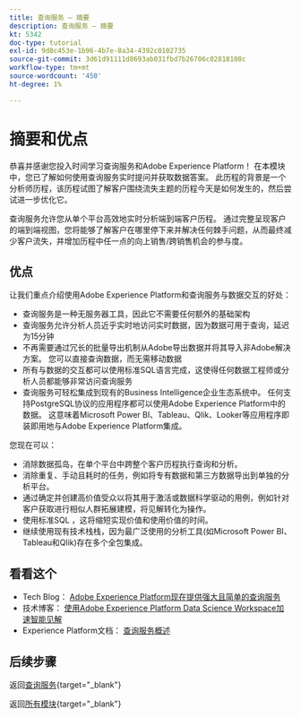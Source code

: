 ```yaml
---
title: 查询服务 — 摘要
description: 查询服务 — 摘要
kt: 5342
doc-type: tutorial
exl-id: 9d8c453e-1b96-4b7e-8a34-4392c0102735
source-git-commit: 3d61d91111d8693ab031fbd7b26706c02818108c
workflow-type: tm+mt
source-wordcount: '450'
ht-degree: 1%

---
```


# 摘要和优点

恭喜并感谢您投入时间学习查询服务和Adobe Experience Platform！
在本模块中，您已了解如何使用查询服务实时提问并获取数据答案。 此历程的背景是一个分析师历程，该历程试图了解客户围绕流失主题的历程今天是如何发生的，然后尝试进一步优化它。

查询服务允许您从单个平台高效地实时分析端到端客户历程。 通过完整呈现客户的端到端视图，您将能够了解客户在哪里停下来并解决任何棘手问题，从而最终减少客户流失，并增加历程中任一点的向上销售/跨销售机会的参与度。

## 优点

让我们重点介绍使用Adobe Experience Platform和查询服务与数据交互的好处：

- 查询服务是一种无服务器工具，因此它不需要任何额外的基础架构
- 查询服务允许分析人员近乎实时地访问实时数据，因为数据可用于查询，延迟为15分钟
- 不再需要通过冗长的批量导出机制从Adobe导出数据并将其导入非Adobe解决方案。 您可以直接查询数据，而无需移动数据
- 所有与数据的交互都可以使用标准SQL语言完成，这使得任何数据工程师或分析人员都能够非常访问查询服务
- 查询服务可轻松集成到现有的Business Intelligence企业生态系统中。 任何支持PostgreSQL协议的应用程序都可以使用Adobe Experience Platform中的数据。 这意味着Microsoft Power BI、Tableau、Qlik、Looker等应用程序即装即用地与Adobe Experience Platform集成。

您现在可以：

- 消除数据孤岛，在单个平台中跨整个客户历程执行查询和分析。
- 消除重复、手动且耗时的任务，例如将专有数据和第三方数据导出到单独的分析平台。
- 通过确定并创建高价值受众以将其用于激活或数据科学驱动的用例，例如针对客户获取进行相似人群拓展建模，将见解转化为操作。
- 使用标准SQL ，这将缩短实现价值和使用价值的时间。
- 继续使用现有技术栈栈，因为最广泛使用的分析工具(如Microsoft Power BI、Tableau和Qlik)存在多个全包集成。

## 看看这个

- Tech Blog： [Adobe Experience Platform现在提供强大且简单的查询服务](https://medium.com/adobetech/adobe-experience-platform-now-offers-the-power-and-ease-of-query-service-8c25ecf8eb1b)
- 技术博客： [使用Adobe Experience Platform Data Science Workspace加速智能见解](https://medium.com/adobetech/accelerate-intelligent-insights-with-adobe-experience-platform-data-science-workspace-89538bacbbea)
- Experience Platform文档： [查询服务概述](https://experienceleague.adobe.com/docs/experience-platform/query/home.html?lang=zh-Hans)

## 后续步骤

返回[查询服务](./query-service.md){target="_blank"}

返回[所有模块](./../../../../overview.md){target="_blank"}
